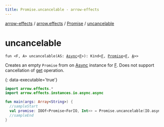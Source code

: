 ```yaml
---
title: Promise.uncancelable - arrow-effects
---
```


[arrow-effects](../../index.html) / [arrow.effects](../index.html) / [Promise](index.html) / [uncancelable](./uncancelable.html)

# uncancelable

`fun <F, A> uncancelable(AS: `[`Async`](../../arrow.effects.typeclasses/-async/index.html)`<`[`F`](uncancelable.html#F)`>): Kind<`[`F`](uncancelable.html#F)`, `[`Promise`](index.html)`<`[`F`](uncancelable.html#F)`, `[`A`](uncancelable.html#A)`>>`

Creates an empty `Promise` from on [Async](../../arrow.effects.typeclasses/-async/index.html) instance for [F](uncancelable.html#F).
Does not support cancellation of [get](https://kotlinlang.org/api/latest/jvm/stdlib/kotlin.collections/get.html) operation.

{: data-executable='true'}

``` kotlin
import arrow.effects.*
import arrow.effects.instances.io.async.async

fun main(args: Array<String>) {
  //sampleStart
  val promise: IOOf<Promise<ForIO, Int>> = Promise.uncancelable(IO.async())
  //sampleEnd
}
```

